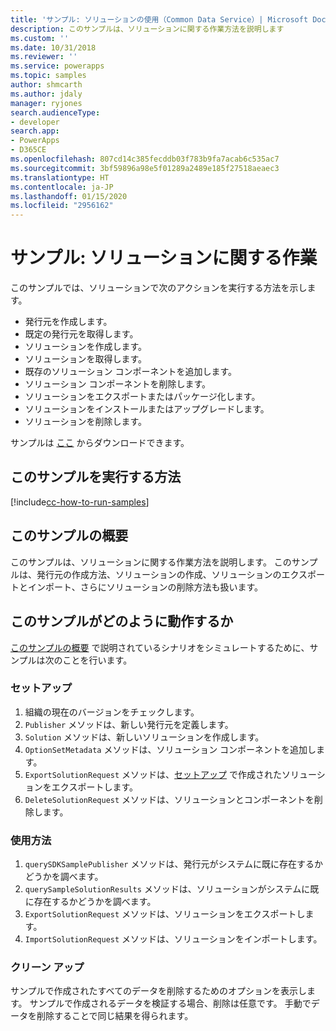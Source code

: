 ```yaml
---
title: 'サンプル: ソリューションの使用（Common Data Service）| Microsoft Docs'
description: このサンプルは、ソリューションに関する作業方法を説明します
ms.custom: ''
ms.date: 10/31/2018
ms.reviewer: ''
ms.service: powerapps
ms.topic: samples
author: shmcarth
ms.author: jdaly
manager: ryjones
search.audienceType:
- developer
search.app:
- PowerApps
- D365CE
ms.openlocfilehash: 807cd14c385fecddb03f783b9fa7acab6c535ac7
ms.sourcegitcommit: 3bf59896a98e5f01289a2489e185f27518aeaec3
ms.translationtype: HT
ms.contentlocale: ja-JP
ms.lasthandoff: 01/15/2020
ms.locfileid: "2956162"
---
```

# <a name="sample-work-with-solutions"></a>サンプル: ソリューションに関する作業

<!-- https://docs.microsoft.com/dynamics365/customer-engagement/developer/sample-work-solutions -->

このサンプルでは、ソリューションで次のアクションを実行する方法を示します。

- 発行元を作成します。
- 既定の発行元を取得します。
- ソリューションを作成します。
- ソリューションを取得します。
- 既存のソリューション コンポーネントを追加します。
- ソリューション コンポーネントを削除します。
- ソリューションをエクスポートまたはパッケージ化します。
- ソリューションをインストールまたはアップグレードします。
- ソリューションを削除します。

サンプルは [ここ](https://github.com/Microsoft/PowerApps-Samples/tree/master/cds/orgsvc/C%23/WorkwithSolutions) からダウンロードできます。

## <a name="how-to-run-this-sample"></a>このサンプルを実行する方法

[!include[cc-how-to-run-samples](../../includes/cc-how-to-run-samples.md)]

## <a name="what-this-sample-does"></a>このサンプルの概要

このサンプルは、ソリューションに関する作業方法を説明します。 このサンプルは、発行元の作成方法、ソリューションの作成、ソリューションのエクスポートとインポート、さらにソリューションの削除方法も扱います。

## <a name="how-this-sample-works"></a>このサンプルがどのように動作するか

[このサンプルの概要](#what-this-sample-does) で説明されているシナリオをシミュレートするために、サンプルは次のことを行います。

### <a name="setup"></a>セットアップ

1. 組織の現在のバージョンをチェックします。
1. `Publisher` メソッドは、新しい発行元を定義します。 
1. `Solution` メソッドは、新しいソリューションを作成します。
1. `OptionSetMetadata` メソッドは、ソリューション コンポーネントを追加します。
1. `ExportSolutionRequest` メソッドは、[セットアップ](#setup) で作成されたソリューションをエクスポートします。
1. `DeleteSolutionRequest` メソッドは、ソリューションとコンポーネントを削除します。

### <a name="demonstrate"></a>使用方法

1. `querySDKSamplePublisher` メソッドは、発行元がシステムに既に存在するかどうかを調べます。
1. `querySampleSolutionResults` メソッドは、ソリューションがシステムに既に存在するかどうかを調べます。
1. `ExportSolutionRequest` メソッドは、ソリューションをエクスポートします。
1. `ImportSolutionRequest` メソッドは、ソリューションをインポートします。

### <a name="clean-up"></a>クリーン アップ

サンプルで作成されたすべてのデータを削除するためのオプションを表示します。 サンプルで作成されるデータを検証する場合、削除は任意です。 手動でデータを削除することで同じ結果を得られます。
